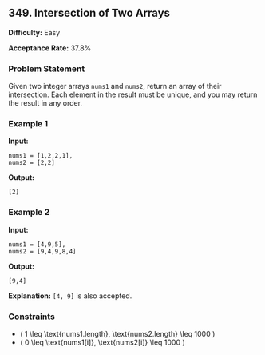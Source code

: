 ## 349. Intersection of Two Arrays

**Difficulty:** Easy

**Acceptance Rate:** 37.8%

### Problem Statement

Given two integer arrays `nums1` and `nums2`, return an array of their intersection. Each element in the result must be unique, and you may return the result in any order.

### Example 1

**Input:**  
```plaintext
nums1 = [1,2,2,1], 
nums2 = [2,2]
```

**Output:**  
```plaintext
[2]
```

### Example 2

**Input:**  
```plaintext
nums1 = [4,9,5], 
nums2 = [9,4,9,8,4]
```

**Output:**  
```plaintext
[9,4]
```

**Explanation:** `[4, 9]` is also accepted.

### Constraints

- \( 1 \leq \text{nums1.length}, \text{nums2.length} \leq 1000 \)
- \( 0 \leq \text{nums1[i]}, \text{nums2[i]} \leq 1000 \)
